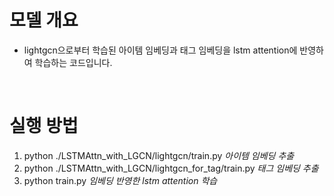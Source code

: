 # 모델 개요
- lightgcn으로부터 학습된 아이템 임베딩과 태그 임베딩을 lstm attention에 반영하여 학습하는 코드입니다.
<br/>

# 실행 방법
1. python ./LSTMAttn_with_LGCN/lightgcn/train.py *아이템 임베딩 추출*
2. python ./LSTMAttn_with_LGCN/lightgcn_for_tag/train.py *태그 임베딩 추출*
3. python train.py *임베딩 반영한 lstm attention 학습*
